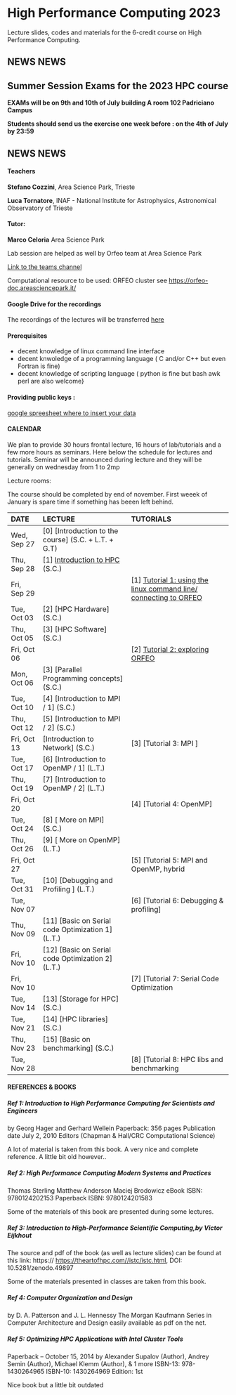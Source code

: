 # High Performance Computing 2023
Lecture slides, codes and materials for the 6-credit course on High Performance Computing.

##  NEWS NEWS ## 

## Summer Session Exams for the 2023 HPC course ## 

**EXAMs will be on 9th and 10th of July building A  room 102  Padriciano Campus** 

**Students should send us the exercise one week before : on the 4th of July by 23:59** 

## NEWS NEWS ##


#### Teachers 

**Stefano Cozzini**, Area Science Park, Trieste

**Luca Tornatore**, INAF - National Institute for Astrophysics, Astronomical Observatory of Trieste

#### Tutor:

**Marco Celoria** Area Science Park 

Lab session are helped as well by Orfeo team at Area Science Park 

[Link to the teams channel](https://teams.microsoft.com/l/team/19%3a-_VM8zxJiRl98nLZqoZZMfVdQWwxGqRn3WX1TDx8G601%40thread.tacv2/conversations?groupId=228c0bf0-2176-493f-97fa-432714c15983&tenantId=a54b3635-128c-460f-b967-6ded8df82e75)

Computational resource to be used: ORFEO cluster see https://orfeo-doc.areasciencepark.it/

#### Google Drive for the recordings

The recordings of the lectures will be transferred [here](https://drive.google.com/drive/folders/1x2tOBLZtr99eCy8o0wRfOkYEErShw2UZ?usp=sharing)

#### Prerequisites

  - decent knowledge of linux command line interface 
  - decent knwoledge of a programming language ( C and/or C++ but even Fortran is fine)
  - decent knowledge of scripting language  ( python is fine but bash awk perl are also welcome}

#### Providing public keys : 

[google spreesheet where to insert your data](https://bit.ly/3PAvsUb)


#### CALENDAR

We plan to provide 30 hours frontal lecture, 16 hours of lab/tutorials and a few more hours as seminars.
Here below the schedule for lectures and tutorials. 
Seminar will be announced during lecture and they will be  generally on wednesday from 1 to 2mp



Lecture rooms:


The course should be completed by end of november.
First weeek of January is spare time if something has beeen left behind.


| DATE         | LECTURE                                     | TUTORIALS                                                           |
| :----------  | :---------------------------------------------| :---------------------------------------------                      |
| Wed, Sep 27  | [0] [Introduction to the course] (S.C. + L.T. + G.T) |           |
| Thu, Sep 28  | [1] [Introduction to HPC](PARALLELISM/Readme.md) (S.C.)|          | 
| Fri, Sep 29  |                  |   [1] [Tutorial 1: using the linux command line/ connecting to ORFEO](PARALLELISM/Readme.md)  |
| Tue, Oct 03  |  [2] [HPC Hardware] (S.C.)       |                                     |                      
| Thu, Oct 05  |  [3] [HPC Software] (S.C.) |                                     |
| Fri, Oct 06  |                              |  [2] [Tutorial 2: exploring ORFEO](Intro/README.md)     |
| Mon, Oct 06  |  [3] [Parallel Programming concepts] (S.C.)                          |       |
| Tue, Oct 10  |  [4] [Introduction to MPI / 1] (S.C.)|                                     |              
| Thu, Oct 12  |  [5] [Introduction to MPI / 2] (S.C.)|                                     |
| Fri, Oct 13  |      [Introduction to Network]  (S.C.)                       |  [3] [Tutorial 3: MPI ]    |
| Tue, Oct 17  |  [6] [Introduction to OpenMP / 1] (L.T.)  |                                     |     
| Thu, Oct 19  |  [7] [Introduction to OpenMP / 2] (L.T.) |                                     |
| Fri, Oct 20  |                              |  [4] [Tutorial 4: OpenMP]    |
| Tue, Oct 24  |  [8] [ More on MPI] (S.C.)      |    |              
| Thu, Oct 26  |  [9] [ More on OpenMP] (L.T.)      |
| Fri, Oct 27  |                              |  [5] [Tutorial 5: MPI and OpenMP, hybrid     |
| Tue, Oct 31  |  [10] [Debugging and Profiling ] (L.T.)        |                                     | 
| Tue, Nov 07  |          | [6] [Tutorial 6: Debugging & profiling]                                    | 
| Thu, Nov 09  |  [11] [Basic on Serial code Optimization 1] (L.T.) |      
| Fri, Nov 10  |  [12] [Basic on Serial code Optimization 2] (L.T.)  |  |
| Fri, Nov 10  |                              | [7] [Tutorial 7: Serial Code Optimization |
| Tue, Nov 14  |  [13] [Storage for HPC] (S.C.)  |                                     |    
| Tue, Nov 21  |  [14] [HPC libraries] (S.C.)        |                                     |
| Thu, Nov 23  |  [15] [Basic on benchmarking] (S.C.) |  
| Tue, Nov 28  |        |         [8] [Tutorial 8: HPC libs and benchmarking   |

#### REFERENCES & BOOKS


##### Ref 1: Introduction to High Performance Computing for Scientists and Engineers
by Georg Hager and Gerhard Wellein Paperback: 356 pages Publication date July 2, 2010 Editors (Chapman & Hall/CRC Computational Science)

A lot of material is taken from this book. A very nice and complete reference. A little bit old however..

##### Ref 2: High Performance Computing Modern Systems and Practices
Thomas Sterling Matthew Anderson Maciej Brodowicz eBook ISBN: 9780124202153 Paperback ISBN: 9780124201583

Some of the materials of this book are presented during some lectures.

##### Ref 3: Introduction to High-Performance Scientific Computing,by Victor Eijkhout
The source and pdf of the book (as well as lecture slides) can be found at this link: https:// https://theartofhpc.com//istc/istc.html, DOI: 10.5281/zenodo.49897

Some of the materials presented in classes are taken from this book.

##### Ref 4: Computer Organization and Design
by D. A. Patterson and J. L. Hennessy The Morgan Kaufmann Series in Computer Architecture and Design easily available as pdf on the net.

##### Ref 5: Optimizing HPC Applications with Intel Cluster Tools
Paperback – October 15, 2014 by Alexander Supalov (Author), Andrey Semin (Author), Michael Klemm (Author), & 1 more ISBN-13: 978-1430264965 ISBN-10: 1430264969 Edition: 1st

Nice book but a little bit outdated
